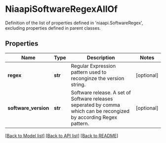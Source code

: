 # NiaapiSoftwareRegexAllOf

Definition of the list of properties defined in 'niaapi.SoftwareRegex', excluding properties defined in parent classes.
## Properties
Name | Type | Description | Notes
------------ | ------------- | ------------- | -------------
**regex** | **str** | Regular Expression pattern used to reconginze the version string. | [optional] 
**software_version** | **str** | Software release. A set of Software releases seperated by comma which can be recongized by according Regex pattern. | [optional] 

[[Back to Model list]](../README.md#documentation-for-models) [[Back to API list]](../README.md#documentation-for-api-endpoints) [[Back to README]](../README.md)


